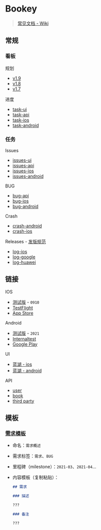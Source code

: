# Bookey

> [常见文档 - Wiki](https://github.com/bookey-dev/bookey.docs/wiki)

## 常规

### 看板

规划

- [v1.9](https://github.com/bookey-dev/bookey.prd/projects/20)
- [v1.8](https://github.com/bookey-dev/bookey.prd/projects/13)
- [v1.7](https://github.com/bookey-dev/bookey.prd/projects/12)

进度

- [task-ui](https://github.com/orgs/bookey-dev/projects/17)
- [task-api](https://github.com/orgs/bookey-dev/projects/16)
- [task-ios](https://github.com/orgs/bookey-dev/projects/15)
- [task-android](https://github.com/orgs/bookey-dev/projects/14)

### 任务

Issues

- [issues-ui](https://github.com/bookey-dev/bookey.ui/issues)
- [issues-api](https://github.com/bookey-dev/bookey.api/issues)
- [issues-ios](https://github.com/bookey-dev/bookey.ios/issues)
- [issues-android](https://github.com/bookey-dev/bookey.android/issues)

BUG

- [bug-api](https://github.com/bookey-dev/bookey.prd/issues?q=is%3Aopen+label%3Abug+label%3A%22platform%3A+api%22)
- [bug-ios](https://github.com/bookey-dev/bookey.prd/issues?q=is%3Aopen+label%3Abug+label%3A%22platform%3A+ios%22)
- [bug-android](https://github.com/bookey-dev/bookey.prd/issues?q=is%3Aopen+label%3Abug+label%3A%22platform%3A+android%22)

Crash  

- [crash-android](https://github.com/bookey-dev/bookey.prd/issues/124)
- [crash-ios](https://github.com/bookey-dev/bookey.prd/issues/146)

Releases - [发版规范](docs/process-specification.md#版本发布)

- [log-ios](https://github.com/bookey-dev/bookey.prd/labels/releases%3A%20ios)
- [log-google](https://github.com/bookey-dev/bookey.prd/labels/releases%3A%20google)
- [log-huawei](https://github.com/bookey-dev/bookey.prd/labels/releases%3A%20huawei)

## 链接

IOS

- [测试版](https://www.pgyer.com/o9So) - `0910`
- [TestFlight](https://apps.apple.com/cn/app/testflight/id899247664)
- [App Store](https://apps.apple.com/cn/app/id1490069864)

Android

- [测试版](https://www.pgyer.com/C5re) - `2021`
- [Internaltest](https://play.google.com/apps/internaltest/4700196513230198982)
- [Google Play](https://play.google.com/store/apps/details?id=app.bookey)

UI

- [蓝湖 - ios](https://lanhuapp.com/web/#/item/project/stage?pid=0fdacf8e-d9a5-4e4d-8bf2-dc690406acce)
- [蓝湖 - android](https://lanhuapp.com/web/#/item/project/stage?pid=651f1fa5-26f3-46ef-90e0-3b53a9c7d811)

API

- [user](https://dev.bookey.app:8081/swagger-ui.html)
- [book](https://dev.bookey.app:8082/swagger-ui.html)
- [third party](https://dev.bookey.app:8083/swagger-ui.html)

## 模板

### [需求模板](https://github.com/bookey-dev/bookey.prd/issues/new/choose)

- 命名：`需求概述`
- 需求标签：`需求`、`BUG`
- 里程碑（milestone）：`2021-03`、`2021-04`...
- 内容模板（复制粘贴）：

  ```md
  ## 需求

  ### 描述

  ???

  ### 备注

  ???

  ```
